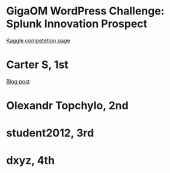 # GigaOM WordPress Challenge: Splunk Innovation Prospect

[Kaggle competetion page](http://www.kaggle.com/c/predict-wordpress-likes)

# Carter S, 1st

[Blog post](http://www.overkillanalytics.net/kaggles-wordpress-challenge-the-like-graph/)

# Olexandr Topchylo, 2nd

# student2012, 3rd

# dxyz, 4th
